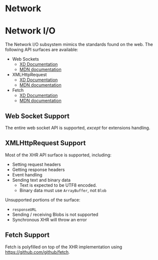 # Network

# Network I/O

The Network I/O subsystem mimics the standards found on the web. The following API surfaces are available:

* Web Sockets
    * [XD Documentation](./class/WebSocket.md)
    * [MDN documentation](https://developer.mozilla.org/en-US/docs/Web/API/WebSockets_API)
* XMLHttpRequest
    * [XD Documentation](./class/XMLHttpRequest.md)
    * [MDN documentation](https://developer.mozilla.org/en-US/docs/Web/API/XMLHttpRequest)
* Fetch
    * [XD Documentation](./function/fetch.md)
    * [MDN documentation](https://developer.mozilla.org/en-US/docs/Web/API/Fetch_API)

## Web Socket Support

The entire web socket API is supported, _except_ for extensions handling.

## XMLHttpRequest Support

Most of the XHR API surface is supported, including:

* Setting request headers
* Getting response headers
* Event handling
* Sending text and binary data
    * Text is expected to be UTF8 encoded.
    * Binary data must use `ArrayBuffer`, not `Blob`

Unsupported portions of the surface:

* `responseURL`
* Sending / receiving Blobs is not supported
* Synchronous XHR will throw an error


## Fetch Support

Fetch is polyfilled on top of the XHR implementation using https://github.com/github/fetch.